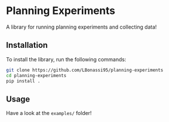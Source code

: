 # Planning Experiments

A library for running planning experiments and collecting data!  

## Installation
To install the library, run the following commands:

```bash
git clone https://github.com/LBonassi95/planning-experiments
cd planning-experiments
pip install .
```

## Usage

Have a look at the `examples/` folder!
